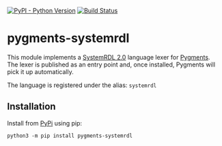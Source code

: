 [![PyPI - Python Version](https://img.shields.io/pypi/pyversions/pygments-systemrdl.svg)](https://pypi.org/project/pygments-systemrdl)
[![Build Status](https://travis-ci.com/SystemRDL/pygments-systemrdl.svg?branch=master)](https://travis-ci.com/SystemRDL/pygments-systemrdl)

# pygments-systemrdl

This module implements a [SystemRDL 2.0](http://accellera.org/downloads/standards/systemrdl)
language lexer for [Pygments](https://pygments.org).
The lexer is published as an entry point and, once installed, Pygments will
pick it up automatically.

The language is registered under the alias: `systemrdl`

## Installation

Install from [PyPi](https://pypi.org/project/pygments-systemrdl) using pip:

    python3 -m pip install pygments-systemrdl
